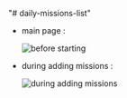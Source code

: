 "# daily-missions-list" 

* main page :

  
     ![before starting](https://github.com/user-attachments/assets/963657f2-f695-4c34-a909-e8f103634b11)


* during adding missions :


     ![during adding missions](https://github.com/user-attachments/assets/1b937ae7-c11f-4dba-9093-099efabb678f)
